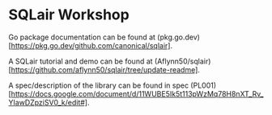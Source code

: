 # SQLair Workshop

Go package documentation can be found at (pkg.go.dev)[https://pkg.go.dev/github.com/canonical/sqlair].

A SQLair tutorial and demo can be found at (Aflynn50/sqlair)[https://github.com/aflynn50/sqlair/tree/update-readme].

A spec/description of the library can be found in spec (PL001)[https://docs.google.com/document/d/11WUBE5Ik5t113pWzMq78H8nXT_Rv_YIawDZpziSV0_k/edit#].
